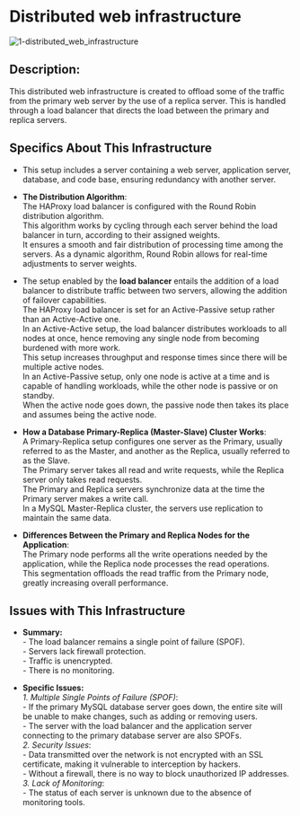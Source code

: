 # Distributed web infrastructure

![1-distributed_web_infrastructure](https://github.com/mdbentaleb/alx-system_engineering-devops/assets/132714803/fe79023d-64ca-485c-8a13-64ec10eb7d40)

## Description:
This distributed web infrastructure is created to offload some of the traffic from the primary web server by the use of a replica server. This is handled through a load balancer that directs the load between the primary and replica servers.


## Specifics About This Infrastructure

- This setup includes a server containing a web server, application server, database, and code base, ensuring redundancy with another server.

- **The Distribution Algorithm**:
<br/>The HAProxy load balancer is configured with the Round Robin distribution algorithm.
<br/>This algorithm works by cycling through each server behind the load balancer in turn, according to their assigned weights.
<br/>It ensures a smooth and fair distribution of processing time among the servers. As a dynamic algorithm, Round Robin allows for real-time adjustments to server weights.

- The setup enabled by the **load balancer** entails the addition of a load balancer to distribute traffic between two servers, allowing the addition of failover capabilities.
<br/>The HAProxy load balancer is set for an Active-Passive setup rather than an Active-Active one.
<br/>In an Active-Active setup, the load balancer distributes workloads to all nodes at once, hence removing any single node from becoming burdened with more work.
<br/>This setup increases throughput and response times since there will be multiple active nodes.
<br/>In an Active-Passive setup, only one node is active at a time and is capable of handling workloads, while the other node is passive or on standby.
<br/>When the active node goes down, the passive node then takes its place and assumes being the active node.

- **How a Database Primary-Replica (Master-Slave) Cluster Works**:
<br/>A Primary-Replica setup configures one server as the Primary, usually referred to as the Master, and another as the Replica, usually referred to as the Slave.
<br/>The Primary server takes all read and write requests, while the Replica server only takes read requests.
<br/>The Primary and Replica servers synchronize data at the time the Primary server makes a write call.
<br/>In a MySQL Master-Replica cluster, the servers use replication to maintain the same data.

- **Differences Between the Primary and Replica Nodes for the Application**:
<br/>The Primary node performs all the write operations needed by the application, while the Replica node processes the read operations.
<br/>This segmentation offloads the read traffic from the Primary node, greatly increasing overall performance.


## Issues with This Infrastructure

+ **Summary:**
<br/>- The load balancer remains a single point of failure (SPOF).
<br/>- Servers lack firewall protection.
<br/>- Traffic is unencrypted.
<br/>- There is no monitoring.

+ **Specific Issues:**
<br/>*1. Multiple Single Points of Failure (SPOF)*:
<br/>- If the primary MySQL database server goes down, the entire site will be unable to make changes, such as adding or removing users.
<br/>- The server with the load balancer and the application server connecting to the primary database server are also SPOFs.
<br/>*2. Security Issues*:
<br/>- Data transmitted over the network is not encrypted with an SSL certificate, making it vulnerable to interception by hackers.
<br/>- Without a firewall, there is no way to block unauthorized IP addresses.
<br/>*3. Lack of Monitoring*:
<br/>- The status of each server is unknown due to the absence of monitoring tools.
